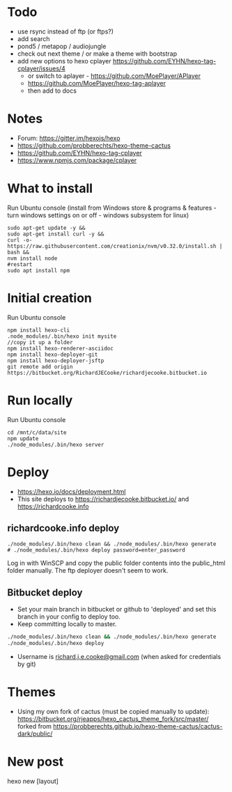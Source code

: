 # Todo
- use rsync instead of ftp (or ftps?)
- add search
- pond5 / metapop / audiojungle
- check out next theme / or make a theme with bootstrap
- add new options to hexo cplayer https://github.com/EYHN/hexo-tag-cplayer/issues/4
  - or switch to aplayer - https://github.com/MoePlayer/APlayer
  - https://github.com/MoePlayer/hexo-tag-aplayer
  - then add to docs

# Notes
- Forum: https://gitter.im/hexojs/hexo
- https://github.com/probberechts/hexo-theme-cactus
- https://github.com/EYHN/hexo-tag-cplayer
- https://www.npmjs.com/package/cplayer

# What to install  
Run Ubuntu console (install from Windows store & programs & features - turn windows settings on or off - windows subsystem for linux)
```
sudo apt-get update -y && 
sudo apt-get install curl -y && 
curl -o- https://raw.githubusercontent.com/creationix/nvm/v0.32.0/install.sh | bash &&
nvm install node
#restart
sudo apt install npm
```

# Initial creation
Run Ubuntu console
```
npm install hexo-cli
.node_modules/.bin/hexo init mysite
//copy it up a folder
npm install hexo-renderer-asciidoc
npm install hexo-deployer-git
npm install hexo-deployer-jsftp
git remote add origin https://bitbucket.org/RichardJECooke/richardjecooke.bitbucket.io
```

# Run locally
Run Ubuntu console
```
cd /mnt/c/data/site
npm update
./node_modules/.bin/hexo server
```

# Deploy
- https://hexo.io/docs/deployment.html
- This site deploys to https://richardjecooke.bitbucket.io/ and https://richardcooke.info

## richardcooke.info deploy
```
./node_modules/.bin/hexo clean && ./node_modules/.bin/hexo generate
# ./node_modules/.bin/hexo deploy password=enter_password
```
Log in with WinSCP and copy the public folder contents into the public_html folder manually.
The ftp deployer doesn't seem to work.

## Bitbucket deploy
- Set your main branch in bitbucket or github to 'deployed' and set this branch in your config to deploy too.
- Keep committing locally to master.
```bash
./node_modules/.bin/hexo clean && ./node_modules/.bin/hexo generate
./node_modules/.bin/hexo deploy
```
- Username is richard.j.e.cooke@gmail.com (when asked for credentials by git)

# Themes
- Using my own fork of cactus (must be copied manually to update): https://bitbucket.org/rjeapps/hexo_cactus_theme_fork/src/master/
forked from https://probberechts.github.io/hexo-theme-cactus/cactus-dark/public/

# New post
hexo new [layout] <title>

